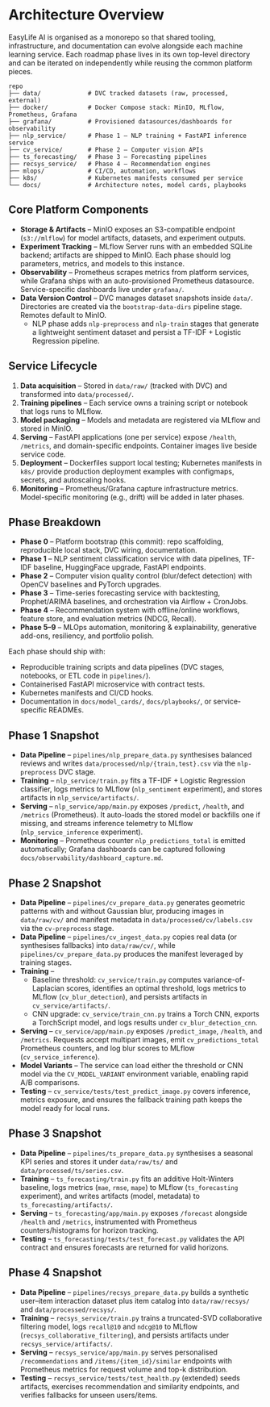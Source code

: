 # Architecture Overview

EasyLife AI is organised as a monorepo so that shared tooling, infrastructure, and documentation can evolve alongside each machine learning service. Each roadmap phase lives in its own top-level directory and can be iterated on independently while reusing the common platform pieces.

```
repo
├── data/             # DVC tracked datasets (raw, processed, external)
├── docker/           # Docker Compose stack: MinIO, MLflow, Prometheus, Grafana
├── grafana/          # Provisioned datasources/dashboards for observability
├── nlp_service/      # Phase 1 – NLP training + FastAPI inference service
├── cv_service/       # Phase 2 – Computer vision APIs
├── ts_forecasting/   # Phase 3 – Forecasting pipelines
├── recsys_service/   # Phase 4 – Recommendation engines
├── mlops/            # CI/CD, automation, workflows
├── k8s/              # Kubernetes manifests consumed per service
└── docs/             # Architecture notes, model cards, playbooks
```

## Core Platform Components

- **Storage & Artifacts** – MinIO exposes an S3-compatible endpoint (`s3://mlflow`) for model artifacts, datasets, and experiment outputs.
- **Experiment Tracking** – MLflow Server runs with an embedded SQLite backend; artifacts are shipped to MinIO. Each phase should log parameters, metrics, and models to this instance.
- **Observability** – Prometheus scrapes metrics from platform services, while Grafana ships with an auto-provisioned Prometheus datasource. Service-specific dashboards live under `grafana/`.
- **Data Version Control** – DVC manages dataset snapshots inside `data/`. Directories are created via the `bootstrap-data-dirs` pipeline stage. Remotes default to MinIO.
  - NLP phase adds `nlp-preprocess` and `nlp-train` stages that generate a lightweight sentiment dataset and persist a TF-IDF + Logistic Regression pipeline.

## Service Lifecycle

1. **Data acquisition** – Stored in `data/raw/` (tracked with DVC) and transformed into `data/processed/`.
2. **Training pipelines** – Each service owns a training script or notebook that logs runs to MLflow.
3. **Model packaging** – Models and metadata are registered via MLflow and stored in MinIO.
4. **Serving** – FastAPI applications (one per service) expose `/health`, `/metrics`, and domain-specific endpoints. Container images live beside service code.
5. **Deployment** – Dockerfiles support local testing; Kubernetes manifests in `k8s/` provide production deployment examples with configmaps, secrets, and autoscaling hooks.
6. **Monitoring** – Prometheus/Grafana capture infrastructure metrics. Model-specific monitoring (e.g., drift) will be added in later phases.

## Phase Breakdown

- **Phase 0** – Platform bootstrap (this commit): repo scaffolding, reproducible local stack, DVC wiring, documentation.
- **Phase 1** – NLP sentiment classification service with data pipelines, TF-IDF baseline, HuggingFace upgrade, FastAPI endpoints.
- **Phase 2** – Computer vision quality control (blur/defect detection) with OpenCV baselines and PyTorch upgrades.
- **Phase 3** – Time-series forecasting service with backtesting, Prophet/ARIMA baselines, and orchestration via Airflow + CronJobs.
- **Phase 4** – Recommendation system with offline/online workflows, feature store, and evaluation metrics (NDCG, Recall).
- **Phase 5–9** – MLOps automation, monitoring & explainability, generative add-ons, resiliency, and portfolio polish.

Each phase should ship with:
- Reproducible training scripts and data pipelines (DVC stages, notebooks, or ETL code in `pipelines/`).
- Containerised FastAPI microservice with contract tests.
- Kubernetes manifests and CI/CD hooks.
- Documentation in `docs/model_cards/`, `docs/playbooks/`, or service-specific READMEs.

## Phase 1 Snapshot

- **Data Pipeline** – `pipelines/nlp_prepare_data.py` synthesises balanced reviews and writes `data/processed/nlp/{train,test}.csv` via the `nlp-preprocess` DVC stage.
- **Training** – `nlp_service/train.py` fits a TF-IDF + Logistic Regression classifier, logs metrics to MLflow (`nlp_sentiment` experiment), and stores artifacts in `nlp_service/artifacts/`.
- **Serving** – `nlp_service/app/main.py` exposes `/predict`, `/health`, and `/metrics` (Prometheus). It auto-loads the stored model or backfills one if missing, and streams inference telemetry to MLflow (`nlp_service_inference` experiment).
- **Monitoring** – Prometheus counter `nlp_predictions_total` is emitted automatically; Grafana dashboards can be captured following `docs/observability/dashboard_capture.md`.

## Phase 2 Snapshot

- **Data Pipeline** – `pipelines/cv_prepare_data.py` generates geometric patterns with and without Gaussian blur, producing images in `data/raw/cv/` and manifest metadata in `data/processed/cv/labels.csv` via the `cv-preprocess` stage.
- **Data Pipeline** – `pipelines/cv_ingest_data.py` copies real data (or synthesises fallbacks) into `data/raw/cv/`, while `pipelines/cv_prepare_data.py` produces the manifest leveraged by training stages.
- **Training** –
  - Baseline threshold: `cv_service/train.py` computes variance-of-Laplacian scores, identifies an optimal threshold, logs metrics to MLflow (`cv_blur_detection`), and persists artifacts in `cv_service/artifacts/`.
  - CNN upgrade: `cv_service/train_cnn.py` trains a Torch CNN, exports a TorchScript model, and logs results under `cv_blur_detection_cnn`.
- **Serving** – `cv_service/app/main.py` exposes `/predict_image`, `/health`, and `/metrics`. Requests accept multipart images, emit `cv_predictions_total` Prometheus counters, and log blur scores to MLflow (`cv_service_inference`).
- **Model Variants** – The service can load either the threshold or CNN model via the `CV_MODEL_VARIANT` environment variable, enabling rapid A/B comparisons.
- **Testing** – `cv_service/tests/test_predict_image.py` covers inference, metrics exposure, and ensures the fallback training path keeps the model ready for local runs.

## Phase 3 Snapshot

- **Data Pipeline** – `pipelines/ts_prepare_data.py` synthesises a seasonal KPI series and stores it under `data/raw/ts/` and `data/processed/ts/series.csv`.
- **Training** – `ts_forecasting/train.py` fits an additive Holt-Winters baseline, logs metrics (`mae`, `rmse`, `mape`) to MLflow (`ts_forecasting` experiment), and writes artifacts (model, metadata) to `ts_forecasting/artifacts/`.
- **Serving** – `ts_forecasting/app/main.py` exposes `/forecast` alongside `/health` and `/metrics`, instrumented with Prometheus counters/histograms for horizon tracking.
- **Testing** – `ts_forecasting/tests/test_forecast.py` validates the API contract and ensures forecasts are returned for valid horizons.

## Phase 4 Snapshot

- **Data Pipeline** – `pipelines/recsys_prepare_data.py` builds a synthetic user–item interaction dataset plus item catalog into `data/raw/recsys/` and `data/processed/recsys/`.
- **Training** – `recsys_service/train.py` trains a truncated-SVD collaborative filtering model, logs `recall@10` and `ndcg@10` to MLflow (`recsys_collaborative_filtering`), and persists artifacts under `recsys_service/artifacts/`.
- **Serving** – `recsys_service/app/main.py` serves personalised `/recommendations` and `/items/{item_id}/similar` endpoints with Prometheus metrics for request volume and top-k distribution.
- **Testing** – `recsys_service/tests/test_health.py` (extended) seeds artifacts, exercises recommendation and similarity endpoints, and verifies fallbacks for unseen users/items.
